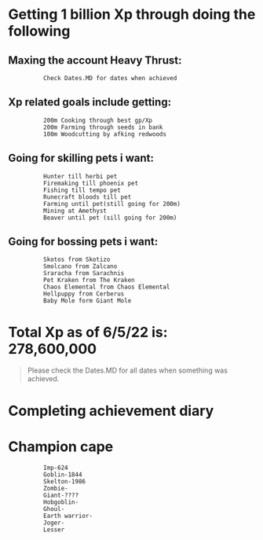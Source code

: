 # Getting 1 billion Xp through doing the following
## Maxing the account Heavy Thrust:
```
          Check Dates.MD for dates when achieved
```
## Xp related goals include getting:
```
          200m Cooking through best gp/Xp
          200m Farming through seeds in bank
          100m Woodcutting by afking redwoods
```
## Going for skilling pets i want:
```
          Hunter till herbi pet
          Firemaking till phoenix pet
          Fishing till tempo pet
          Runecraft bloods till pet
          Farming until pet(still going for 200m)
          Mining at Amethyst
          Beaver until pet (sill going for 200m)
```
## Going for bossing pets i want:
```
          Skotos from Skotizo
          Smolcano from Zalcano
          Sraracha from Sarachnis
          Pet Kraken from The Kraken
          Chaos Elemental from Chaos Elemental
          Hellpuppy from Cerberus
          Baby Mole form Giant Mole
```
# Total Xp as of 6/5/22 is: 278,600,000
> Please check the Dates.MD for all dates when something was achieved.
# Completing achievement diary
# Champion cape
~~~
          Imp-624
          Goblin-1844
          Skelton-1986
          Zombie-
          Giant-????
          Hobgoblin-
          Ghoul-
          Earth warrior-
          Joger-
          Lesser
~~~
